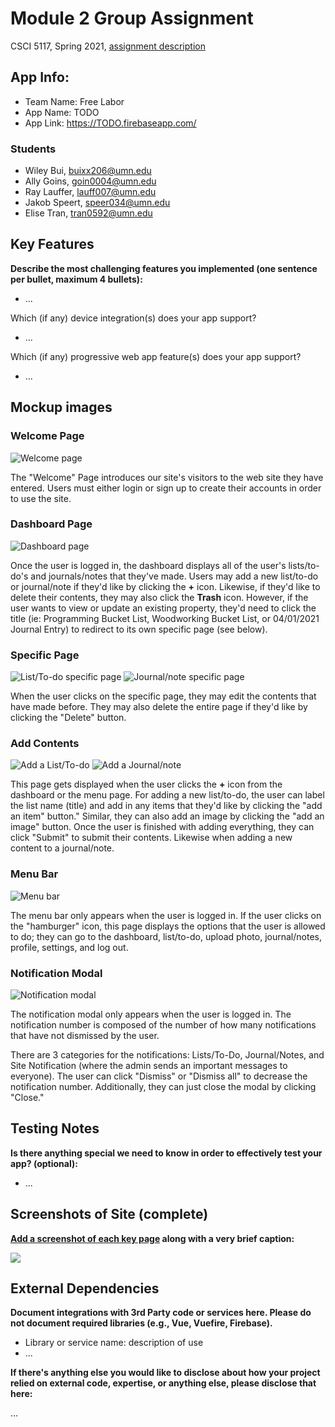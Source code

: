 # Module 2 Group Assignment

CSCI 5117, Spring 2021, [assignment description](https://canvas.umn.edu/courses/217951/pages/project-2)

## App Info:

* Team Name: Free Labor
* App Name: TODO
* App Link: <https://TODO.firebaseapp.com/>

### Students

* Wiley Bui, buixx206@umn.edu
* Ally Goins, goin0004@umn.edu
* Ray Lauffer, lauff007@umn.edu
* Jakob Speert, speer034@umn.edu
* Elise Tran, tran0592@umn.edu


## Key Features

**Describe the most challenging features you implemented
(one sentence per bullet, maximum 4 bullets):**

* ...

Which (if any) device integration(s) does your app support?

* ...

Which (if any) progressive web app feature(s) does your app support?

* ...



## Mockup images

### Welcome Page
![Welcome page](images/mock-up/WelcomePage.png "Welcome page")

The "Welcome" Page introduces our site's visitors to the web site they have entered. Users must either login
or sign up to create their accounts in order to use the site.

### Dashboard Page
![Dashboard page](images/mock-up/DashboardPage.png "Dashboard page")

Once the user is logged in, the dashboard displays all of the user's lists/to-do's and journals/notes that they've made.
Users may add a new list/to-do or journal/note if they'd like by clicking the **+** icon. Likewise, if they'd like
to delete their contents, they may also click the **Trash** icon. However, if the user wants to view or update an
existing property, they'd need to click the title (ie: Programming Bucket List, Woodworking Bucket List, or
04/01/2021 Journal Entry) to redirect to its own specific page (see below).

### Specific Page
![List/To-do specific page](images/mock-up/ListToDoSpecificPage.png "List/To-do specific page") ![Journal/note specific page](images/mock-up/JournalNoteSpecificPage.png "Journal/note specific page")

When the user clicks on the specific page, they may edit the contents that have made before. They may also 
delete the entire page if they'd like by clicking the "Delete" button.

### Add Contents
![Add a List/To-do](images/mock-up/ListToDoAdd.png "List/To-do specific page") ![Add a Journal/note](images/mock-up/JournalNoteAdd.png "Journal/note specific page")

This page gets displayed when the user clicks the **+** icon from the dashboard or the menu page.
For adding a new list/to-do, the user can label the list name (title) and add in any items that they'd
like by clicking the "add an item" button." Similar, they can also add an image by clicking the "add
an image" button. Once the user is finished with adding everything, they can click "Submit" to submit
their contents. Likewise when adding a new content to a journal/note.


### Menu Bar
![Menu bar](images/mock-up/MenubarPage.png "Menubar")

The menu bar only appears when the user is logged in. If the user clicks on the "hamburger" icon, this page displays
the options that the user is allowed to do; they can go to the dashboard, list/to-do, upload photo, journal/notes,
profile, settings, and log out.

### Notification Modal
![Notification modal](images/mock-up/NotificationModal.png "Notification modal")

The notification modal only appears when the user is logged in. The notification number is composed of the number
of how many notifications that have not dismissed by the user. 

There are 3 categories for the notifications: Lists/To-Do, Journal/Notes, and Site Notification (where the admin
sends an important messages to everyone). The user can click "Dismiss" or "Dismiss all" to decrease the notification
number. Additionally, they can just close the modal by clicking "Close."


## Testing Notes

**Is there anything special we need to know in order to effectively test your app? (optional):**

* ...



## Screenshots of Site (complete)

**[Add a screenshot of each key page](https://stackoverflow.com/questions/10189356/how-to-add-screenshot-to-readmes-in-github-repository)
along with a very brief caption:**

![](https://media.giphy.com/media/o0vwzuFwCGAFO/giphy.gif)



## External Dependencies

**Document integrations with 3rd Party code or services here.
Please do not document required libraries (e.g., Vue, Vuefire, Firebase).**

* Library or service name: description of use
* ...

**If there's anything else you would like to disclose about how your project
relied on external code, expertise, or anything else, please disclose that
here:**

...

